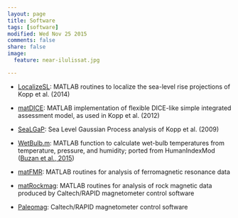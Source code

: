 ```yaml
---
layout: page
title: Software
tags: [software]
modified: Wed Nov 25 2015
comments: false
share: false
image:
  feature: near-ilulissat.jpg

---
```


* [LocalizeSL](https://github.com/bobkopp/LocalizeSL/releases): MATLAB routines to localize the sea-level rise projections of Kopp et al. (2014)

* [matDICE](https://github.com/bobkopp/matDICE): MATLAB implementation of flexible DICE-like simple integrated assessment model, as used in Kopp et al. (2012)

* [SeaLGaP](code/SeaLGaP-2.0.zip): Sea Level Gaussian Process analysis of Kopp et al. (2009)

* [WetBulb.m](code/WetBulb.m): MATLAB function to calculate wet-bulb temperatures from temperature, pressure, and humidity; ported from HumanIndexMod ([Buzan et al., 2015](http://dx.doi.org/10.5194/gmd-8-151-2015)) 

* [matFMR](https://github.com/bobkopp/matFMR): MATLAB routines for analysis of ferromagnetic resonance data

* [matRockmag](https://github.com/bobkopp/matRockmag): MATLAB routines for analysis of rock magnetic data produced by Caltech/RAPID magnetometer control software

* [Paleomag](http://sourceforge.net/projects/paleomag/): Caltech/RAPID magnetometer control software


